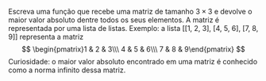 Escreva uma função que recebe uma matriz de tamanho $3\times 3$ e devolve o maior valor absoluto dentre todos os seus elementos. A matriz é representada por uma lista de listas. Exemplo: a lista [[1, 2, 3], [4, 5, 6], [7, 8, 9]] representa a matriz $$ \begin{pmatrix}1 & 2 & 3\\\ 4 & 5 & 6\\\ 7 & 8 & 9\end{pmatrix} $$ Curiosidade: o maior valor absoluto encontrado em uma matriz é conhecido como a norma infinito dessa matriz.